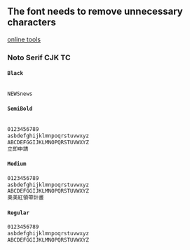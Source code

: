 ## The font needs to remove unnecessary characters

[online tools](https://transfonter.org/)

### Noto Serif CJK TC

#### `Black`

```txt

NEWSnews

```

#### `SemiBold`

```txt

0123456789
asbdefghijklmnpoqrstuvwxyz
ABCDEFGGIJKLMNOPQRSTUVWXYZ
立即申請

```

#### `Medium`

```txt
0123456789
asbdefghijklmnpoqrstuvwxyz
ABCDEFGGIJKLMNOPQRSTUVWXYZ
奧美紅領帶計畫

```

#### `Regular`

```txt
0123456789
asbdefghijklmnpoqrstuvwxyz
ABCDEFGGIJKLMNOPQRSTUVWXYZ

```
